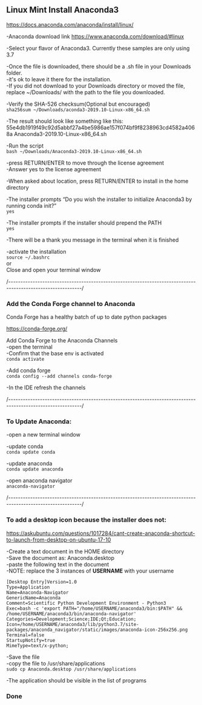 ## Linux Mint Install Anaconda3

https://docs.anaconda.com/anaconda/install/linux/

-Anaconda download link 
https://www.anaconda.com/download/#linux

-Select your flavor of Anaconda3. Currently these samples are only using 3.7

-Once the file is downloaded, there should be a .sh file in your Downloads folder.  
-it's ok to leave it there for the installation.  
-If you did not download to your Downloads directory or moved the file, replace ~/Downloads/ with the path to the file you downloaded.  

-Verify the SHA-526 checksum(Optional but encouraged)  
`sha256sum ~/Downloads/aconda3-2019.10-Linux-x86_64.sh`

-The result should look like something like this:  
55e4db1919f49c92d5abbf27a4be5986ae157f074bf9f8238963cd4582a4068a  Anaconda3-2019.10-Linux-x86_64.sh

-Run the script  
`bash ~/Downloads/Anaconda3-2019.10-Linux-x86_64.sh`

-press RETURN/ENTER to move through the license agreement  
-Answer yes to the license agreement

-When asked about location, press RETURN/ENTER to install in the home directory

-The installer prompts “Do you wish the installer to initialize Anaconda3 by running conda init?”  
`yes`

-The installer prompts if the installer should prepend the PATH  
`yes`

-There will be a thank you message in the terminal when it is finished  

-activate the installation  
`source ~/.bashrc`  
or  
Close and open your terminal window

/------------------------------------------------------------------------------------------------------------/

### Add the Conda Forge channel to Anaconda
Conda Forge has a healthy batch of up to date python packages

https://conda-forge.org/

Add Conda Forge to the Anaconda Channels  
-open the terminal  
-Confirm that the base env is activated  
`conda activate`

-Add conda forge  
`conda config --add channels conda-forge`

-In the IDE refresh the channels

/------------------------------------------------------------------------------------------------------------/

### To Update Anaconda:
-open a new terminal window

-update conda  
`conda update conda`

-update anaconda  
`conda update anaconda`

-open anaconda navigator  
`anaconda-navigator`

/------------------------------------------------------------------------------------------------------------/

### To add a desktop icon because the installer does not:  
https://askubuntu.com/questions/1017284/cant-create-anaconda-shortcut-to-launch-from-desktop-on-ubuntu-17-10

-Create a text document in the HOME directory  
-Save the document as: Anaconda.desktop  
-paste the following text in the document  
-NOTE: replace the 3 instances of **USERNAME** with your username  

```
[Desktop Entry]Version=1.0  
Type=Application  
Name=Anaconda-Navigator  
GenericName=Anaconda  
Comment=Scientific Python Development Environment - Python3  
Exec=bash -c 'export PATH="/home/USERNAME/anaconda3/bin:$PATH" && /home/USERNAME/anaconda3/bin/anaconda-navigator'  
Categories=Development;Science;IDE;Qt;Education;  
Icon=/home/USERNAME/anaconda3/lib/python3.7/site-packages/anaconda_navigator/static/images/anaconda-icon-256x256.png  
Terminal=false  
StartupNotify=true  
MimeType=text/x-python;
```  

-Save the file  
-copy the file to /usr/share/applications  
`sudo cp Anaconda.desktop /usr/share/applications`  

-The application should be visible in the list of programs  

### Done

